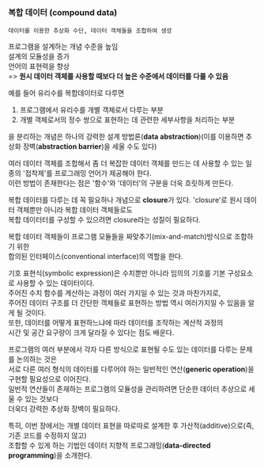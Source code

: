 ### 복합 데이터 (compound data)
    데이터를 이용한 추상화 수단, 데이터 객체들을 조합하여 생성
프로그램을 설계하는 개념 수준을 높임 \
설계의 모듈성을 증가 \
언어의 표현력을 향상 \
=> <b>원시 데이터 객체를 사용할 때보다 더 높은 수준에서 데이터를 다룰 수 있음</b>

예를 들어 유리수를 복합데이터로 다루면 
1. 프로그램에서 유리수를 개별 객체로서 다루는 부분
2. 개별 객체로서의 정수 쌍으로 표현하는 데 관련한 세부사항을 처리하는 부분

을 분리하는 개념은 하나의 강력한 설계 방법론(<b>data abstraction</b>)(이를 이용하면 추상화 장벽(<b>abstraction barrier</b>)을 세울 수도 있다)

여러 데이터 객체를 조합해서 좀 더 복잡한 데이터 객체를 만드는 데 사용할 수 있는 일종의 '접착제'를 프로그래밍 언어가 제공해야 한다. \
이런 방법이 존재한다는 점은 '함수'와 '데이터'의 구분을 더욱 흐릿하게 만든다.

복합 데이터를 다루는 데 꼭 필요하나 개념으로 <b>closure</b>가 있다. 'closure'로 원시 데이터 객체뿐만 아니라 복합 데이터 객체들로도 \
복합 데이터터를 구성할 수 있으려면 closure라는 성질이 필요하다.

복합 데이터 객체들이 프로그램 모듈들을 짜맞추기(mix-and-match)방식으로 조합하기 위한 \
합의된 인터페이스(conventional interface)의 역할을 한다.

기호 표현식(symbolic expression)은 수치뿐만 아니라 임의의 기호를 기본 구성요소로 사용할 수 있는 데이터이다. \
주어진 수치 함수를 계산하는 과정이 여러 가지일 수 있는 것과 마찬가지로, \
주어진 데이터 구조를 더 간단한 객체들로 표현하는 방법 역시 여러가지일 수 있음을 알게 될 것이다. \
또한, 데이터를 어떻게 표현하느냐에 따라 데이터를 조작하는 계산적 과정의 \
시간 및 공간 요구량이 크게 달라질 수 있다는 점도 배운다.

프로그램의 여러 부분에서 각자 다른 방식으로 표현될 수도 있는 데이터를 다루는 문제를 논의하는 것은 \
서로 다른 여러 형식의 데이터를 다루어야 하는 일반적인 연산(<b>generic operation</b>)을 구현할 필요성으로 이어진다. \
일반적 연산들이 존재하는 프로그램의 모듈성을 관리하려면 단순한 데이터 추상으로 세울 수 있는 것보다 \
더욱더 강력한 추상화 장벽이 필요하다. 

특히, 이번 장에서는 개별 데이터 표현을 따로따로 설계한 후 가산적(additive)으로(즉, 기존 코드를 수정하지 않고) \
조합할 수 있게 하는 기법인 데이터 지향적 프로그래밍(<b>data-directed programming</b>)을 소개한다.